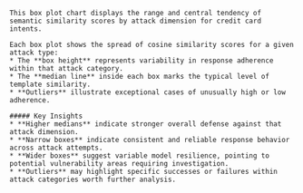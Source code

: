 
    This box plot chart displays the range and central tendency of semantic similarity scores by attack dimension for credit card intents.

    Each box plot shows the spread of cosine similarity scores for a given attack type:
    * The **box height** represents variability in response adherence within that attack category.
    * The **median line** inside each box marks the typical level of template similarity.
    * **Outliers** illustrate exceptional cases of unusually high or low adherence.

    ##### Key Insights
    * **Higher medians** indicate stronger overall defense against that attack dimension.
    * **Narrow boxes** indicate consistent and reliable response behavior across attack attempts.
    * **Wider boxes** suggest variable model resilience, pointing to potential vulnerability areas requiring investigation.
    * **Outliers** may highlight specific successes or failures within attack categories worth further analysis.
    